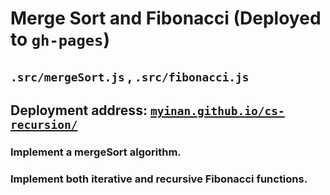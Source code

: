 # Merge Sort and Fibonacci (Deployed to `gh-pages`)
## `.src/mergeSort.js` , `.src/fibonacci.js`
## Deployment address: [`myinan.github.io/cs-recursion/`](https://myinan.github.io/cs-recursion/ "myinan.github.io/cs-recursion/")
### Implement a mergeSort algorithm.
### Implement both iterative and recursive Fibonacci functions.
